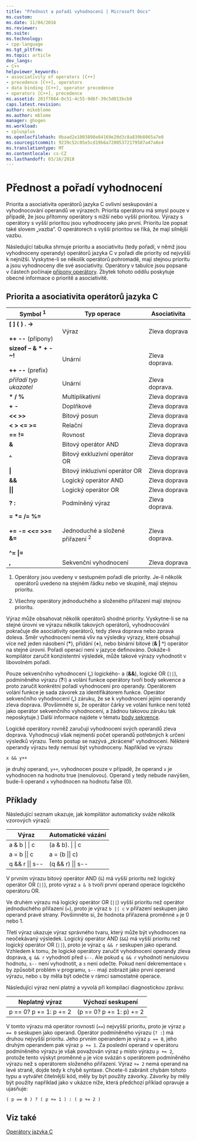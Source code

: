 ```yaml
---
title: "Přednost a pořadí vyhodnocení | Microsoft Docs"
ms.custom: 
ms.date: 11/04/2016
ms.reviewer: 
ms.suite: 
ms.technology:
- cpp-language
ms.tgt_pltfrm: 
ms.topic: article
dev_langs:
- C++
helpviewer_keywords:
- associativity of operators [C++]
- precedence [C++], operators
- data binding [C++], operator precedence
- operators [C++], precedence
ms.assetid: 201f7864-0c51-4c55-9d6f-39c5d013bcb0
caps.latest.revision: 
author: mikeblome
ms.author: mblome
manager: ghogen
ms.workload:
- cplusplus
ms.openlocfilehash: 0baad2e1003898e84169e20d3c8a839b8865a7e0
ms.sourcegitcommit: 9239c52c05e5cd19b6a72005372179587a47a8e4
ms.translationtype: MT
ms.contentlocale: cs-CZ
ms.lasthandoff: 03/16/2018
---
```

# <a name="precedence-and-order-of-evaluation"></a>Přednost a pořadí vyhodnocení
Priorita a asociativita operátorů jazyka C ovlivní seskupování a vyhodnocování operandů ve výrazech. Priorita operátoru má smysl pouze v případě, že jsou přítomny operátory s nižší nebo vyšší prioritou. Výrazy s operátory s vyšší prioritou jsou vyhodnoceny jako první. Prioritu lze popsat také slovem „vazba“. O operátorech s vyšší prioritou se říká, že mají silnější vazbu.  
  
 Následující tabulka shrnuje prioritu a asociativitu (tedy pořadí, v němž jsou vyhodnoceny operandy) operátorů jazyka C v pořadí dle priority od nejvyšší k nejnižší. Vyskytne-li se několik operátorů pohromadě, mají stejnou prioritu a jsou vyhodnoceny dle své asociativity. Operátory v tabulce jsou popsané v částech počínaje [přípony operátory](../c-language/postfix-operators.md). Zbytek tohoto oddílu poskytuje obecné informace o prioritě a asociativitě.  
  
## <a name="precedence-and-associativity-of-c-operators"></a>Priorita a asociativita operátorů jazyka C  
  
|Symbol <sup>1</sup>|Typ operace|Asociativita|  
|-------------|-----------------------|-------------------|  
|**\[ ] ( ) . ->**<br /><br />**++** **--** (přípony)|Výraz|Zleva doprava|  
**sizeof – & \* + - ~!**<br /><br />**++ --** (prefix)|Unární|Zleva doprava.|  
|*přiřadí typ ukazatel*|Unární|Zleva doprava.|  
|**\* / %**|Multiplikativní|Zleva doprava|  
|**+ -**|Doplňkové|Zleva doprava|  
|**\<\< >>**|Bitový posun|Zleva doprava|  
|**\< > \<= >=**|Relační|Zleva doprava|  
|**== !=**|Rovnost|Zleva doprava|  
|**&**|Bitový operátor AND|Zleva doprava|  
|**^**|Bitový exkluzivní operátor OR|Zleva doprava|  
|**&#124;**|Bitový inkluzivní operátor OR|Zleva doprava|  
|**&&**|Logický operátor AND|Zleva doprava|  
|**&#124;&#124;**|Logický operátor OR|Zleva doprava|  
|**? :**|Podmíněný výraz|Zleva doprava.|  
|**= \*= /= %=**<br /><br /> **+= -= \<\<= >>= &=**<br /><br /> **^= &#124;=**|Jednoduché a složené přiřazení <sup>2</sup>|Zleva doprava.|  
|**,**|Sekvenční vyhodnocení|Zleva doprava|  
  
 1. Operátory jsou uvedeny v sestupném pořadí dle priority. Je-li několik operátorů uvedeno na stejném řádku nebo ve skupině, mají stejnou prioritu.  
  
 2. Všechny operátory jednoduchého a složeného přiřazení mají stejnou prioritu.  
  
 Výraz může obsahovat několik operátorů shodné priority. Vyskytne-li se na stejné úrovni ve výrazu několik takových operátorů, vyhodnocování pokračuje dle asociativity operátorů, tedy zleva doprava nebo zprava doleva. Směr vyhodnocení nemá vliv na výsledky výrazy, které obsahují více než jeden násobení (**\***), přidání (**+**), nebo binární bitové (**& &#124; ^**) operátor na stejné úrovni. Pořadí operací není v jazyce definováno. Dokáže-li kompilátor zaručit konzistentní výsledek, může takové výrazy vyhodnotit v libovolném pořadí.  
  
 Pouze sekvenčního vyhodnocení (**,**) logického- a (**&&**), logické OR (`||`), podmíněného výrazu (**?:**) a volání funkce operátory tvoří body sekvence a proto zaručit konkrétní pořadí vyhodnocení pro operandy. Operátorem volání funkce je sada závorek za identifikátorem funkce. Operátor sekvenčního vyhodnocení (**,**) záruku, že se k vyhodnocení jejími operandy zleva doprava. (Povšimněte si, že operátor čárky ve volání funkce není totéž jako operátor sekvenčního vyhodnocení, a žádnou takovou záruku tak neposkytuje.) Další informace najdete v tématu [body sekvence](../c-language/c-sequence-points.md).  
  
 Logické operátory rovněž zaručují vyhodnocení svých operandů zleva doprava. Vyhodnocují však nejmenší počet operandů potřebných k určení výsledků výrazu. Tento postup se nazývá „zkrácené“ vyhodnocení. Některé operandy výrazu tedy nemusí být vyhodnoceny. Například ve výrazu  
  
`x && y++`  
  
 je druhý operand, `y++`, vyhodnocen pouze v případě, že operand `x` je vyhodnocen na hodnotu true (nenulovou). Operand `y` tedy nebude navýšen, bude-li operand `x` vyhodnocen na hodnotu false (0).  
  
## <a name="examples"></a>Příklady
  
 Následující seznam ukazuje, jak kompilátor automaticky sváže několik vzorových výrazů:  

|Výraz|Automatické vázání|  
|----------------|-----------------------|  
|a & b &#124; &#124; c|(a & b). &#124; &#124; c|  
|a = b &#124;&#124; c|a = (b &#124;&#124; c)|  
|q && r &#124;&#124; s--|(q && r) &#124;&#124; s--|  

 V prvním výrazu bitový operátor AND (`&`) má vyšší prioritu než logický operátor OR (`||`), proto výraz `a & b` tvoří první operand operace logického operátoru OR.  
  
 Ve druhém výrazu má logický operátor OR (`||`) vyšší prioritu než operátor jednoduchého přiřazení (`=`), proto je výraz `b || c` v přiřazení seskupen jako operand pravé strany. Povšimněte si, že hodnota přiřazená proměnné `a` je 0 nebo 1.  
  
 Třetí výraz ukazuje výraz správného tvaru, který může být vyhodnocen na neočekávaný výsledek. Logický operátor AND (`&&`) má vyšší prioritu než logický operátor OR (`||`), proto je výraz `q && r` seskupen jako operand. Vzhledem k tomu, že logické operátory zaručit vyhodnocení operandy zleva doprava, `q && r` vyhodnotí před `s--`. Ale pokud `q && r` vyhodnotí nenulovou hodnotu, `s--` není vyhodnotit, a `s` není odečte. Pokud není dekrementace `s` by způsobit problém v programu, `s--` mají zobrazit jako první operand výrazu, nebo `s` by měla být odečte v rámci samostatné operace.  
  
 Následující výraz není platný a vyvolá při kompilaci diagnostickou zprávu:  
  
|Neplatný výraz|Výchozí seskupení|  
|------------------------|----------------------|  
|p == 0? p += 1: p += 2|(p == 0? p += 1: p) += 2|  
  
 V tomto výrazu má operátor rovnosti (`==`) nejvyšší prioritu, proto je výraz `p == 0` seskupen jako operand. Operátor podmíněného výrazu (`? :`) má druhou nejvyšší prioritu. Jeho prvním operandem je výraz `p == 0`, jeho druhým operandem pak výraz `p += 1`. Za poslední operand v operátoru podmíněného výrazu je však považován výraz `p` místo výrazu `p += 2`, protože tento výskyt proměnné `p` je více svázán s operátorem podmíněného výrazu než s operátorem složeného přiřazení. Výraz `+= 2` nemá operand na levé straně, dojde tedy k chybě syntaxe. Chcete-li zabránit chybám tohoto typu a vytvářet čitelnější kód, měly by být použity závorky. Závorky by měly být použity například jako v ukázce níže, která předchozí příklad opravuje a ujasňuje:  
  
`( p == 0 ) ? ( p += 1 ) : ( p += 2 )`  
  
## <a name="see-also"></a>Viz také  
 [Operátory jazyka C](../c-language/c-operators.md)
